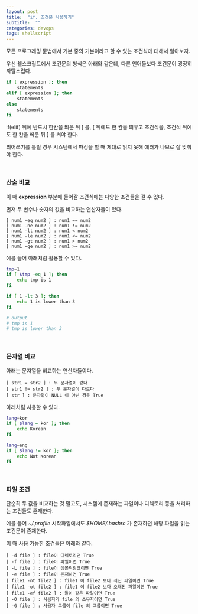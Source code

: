 ```yaml
---
layout: post
title:  "if, 조건문 사용하기"
subtitle:  ""
categories: devops
tags: shellscript
---
```


모든 프로그래밍 문법에서 기본 중의 기본이라고 할 수 있는 조건식에 대해서 알아보자.

우선 쉘스크립트에서 조건문의 형식은 아래와 같은데, 다른 언어들보다 조건문이 굉장히 까탈스럽다.
```bash
if [ expression ]; then
    statements
elif [ expression ]; then
    statements
else
    statements
fi
```

if(elif) 뒤에 반드시 한칸을 띄운 뒤 [ 를, [ 뒤에도 한 칸을 띄우고 조건식을, 조건식 뒤에도 한 칸을 띄운 뒤 ] 를 쳐야 한다.

띄어쓰기를 틀릴 경우 시스템에서 파싱을 할 때 제대로 읽지 못해 에러가 나므로 잘 맞춰야 한다.

<br>

### 산술 비교

이 때 **expression** 부분에 들어갈 조건식에는 다양한 조건들을 걸 수 있다.

먼저 두 변수나 숫자의 값을 비교하는 연산자들이 있다.
```
[ num1 -eq num2 ] : num1 == num2
[ num1 -ne num2 ] : num1 != num2
[ num1 -lt num2 ] : num1 < num2
[ num1 -le num2 ] : num1 <= num2
[ num1 -gt num2 ] : num1 > num2
[ num1 -ge num2 ] : num1 >= num2
```

예를 들어 아래처럼 활용할 수 있다.
```bash
tmp=1
if [ $tmp -eq 1 ]; then
    echo tmp is 1
fi

if [ 1 -lt 3 ]; then
    echo 1 is lower than 3
fi

# output
# tmp is 1
# tmp is lower than 3
```

<br>

### 문자열 비교

아래는 문자열을 비교하는 연산자들이다.
```
[ str1 = str2 ] : 두 문자열이 같다
[ str1 != str2 ] : 두 문자열이 다르다
[ str ] : 문자열이 NULL 이 아닌 경우 True
```

아래처럼 사용할 수 있다.
```bash
lang=kor
if [ $lang = kor ]; then
    echo Korean
fi

lang=eng
if [ $lang != kor ]; then
    echo Not Korean
fi
```

<br>

### 파일 조건

단순히 두 값을 비교하는 것 말고도, 시스템에 존재하는 파일이나 디렉토리 등을 처리하는 조건들도 존재한다.

예를 들어 *~/.profile* 시작파일에서도 *$HOME/.bashrc* 가 존재하면 해당 파일을 읽는 조건문이 존재한다.

이 때 사용 가능한 조건들은 아래와 같다.
```
[ -d file ] : file이 디렉토리면 True
[ -f file ] : file이 파일이면 True
[ -L file ] : file이 심볼릭링크이면 True
[ -e file ] : file이 존재하면 True
[ file1 -nt file2 ] : file1 이 file2 보다 최신 파일이면 True
[ file1 -ot file2 ] : file1 이 file2 보다 오래된 파일이면 True
[ file1 -ef file2 ] : 둘이 같은 파일이면 True
[ -O file ] : 사용자가 file 의 소유자이면 True
[ -G file ] : 사용자 그룹이 file 의 그룹이면 True
```